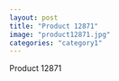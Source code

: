 ```yaml
---
layout: post
title: "Product 12871"
image: "product12871.jpg"
categories: "category1"
---
```

Product 12871
